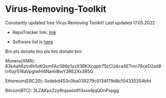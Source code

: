 # Virus-Removing-Toolkit
Constantly updated free Virus Removing Toolkit!
Last updated 17.05.2022

- RepoTracker link: [link](https://repo-tracker.com/r/gh/xemulat/Virus-Removal-Toolkit)

- Software list is [here](https://github.com/xemulat/Virus-Removal-Toolkit/blob/main/list.md)







Bro pls donate bro pls bro donate bro

Monero(XMR): 83kAah6ztn6h1oKQxmFAcS86p1uzX3RKXcqptr75cCU4ca4ETmn78ceD2ad8tv6zjr516aVpgiwHi8NamiBwY3RE2Xx3R5G

Ethereum(ERC20): 0xdebd453c0ba039279c0134f79d8c104335354bfd

Bitcoin(BTC): 3LZAKpxZzy6tqaadx913xos8jqQDnPxpgg
